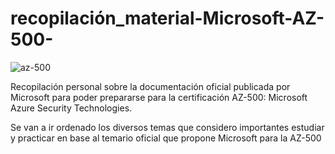 # recopilación_material-Microsoft-AZ-500-
![az-500](https://user-images.githubusercontent.com/40150899/185011826-3e4156d1-77fa-481d-bd74-2ee67e3de559.png)

Recopilación personal sobre la documentación oficial publicada por Microsoft para poder prepararse para la certificación AZ-500: Microsoft Azure Security Technologies.

Se van a ir ordenado los diversos temas que considero importantes estudiar y practicar en base al temario oficial que propone Microsoft para la AZ-500
